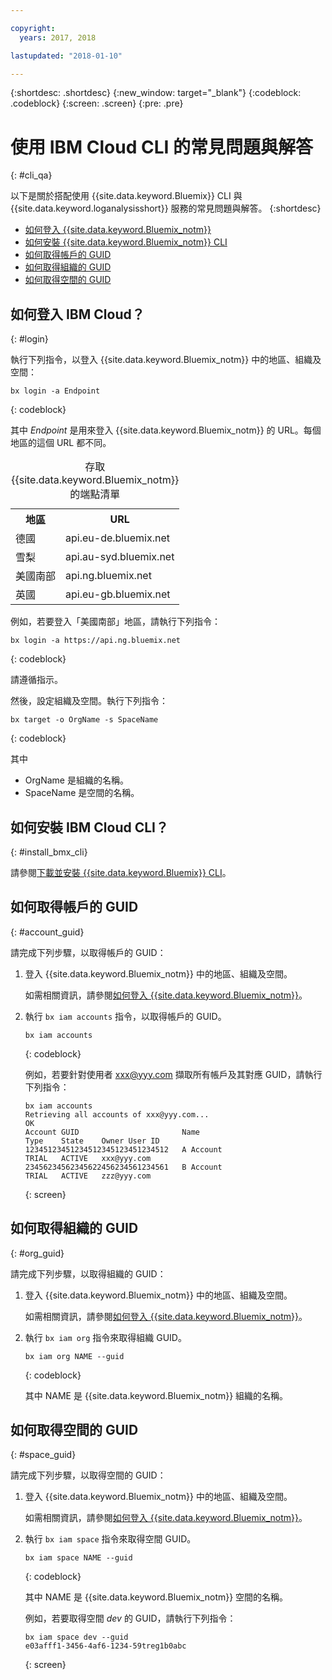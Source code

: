 ```yaml
---

copyright:
  years: 2017, 2018

lastupdated: "2018-01-10"

---
```



{:shortdesc: .shortdesc}
{:new_window: target="_blank"}
{:codeblock: .codeblock}
{:screen: .screen}
{:pre: .pre}


# 使用 IBM Cloud CLI 的常見問題與解答
{: #cli_qa}

以下是關於搭配使用 {{site.data.keyword.Bluemix}} CLI 與 {{site.data.keyword.loganalysisshort}} 服務的常見問題與解答。
{:shortdesc}

* [如何登入 {{site.data.keyword.Bluemix_notm}}](/docs/services/CloudLogAnalysis/qa/cli_qa.html#login)
* [如何安裝 {{site.data.keyword.Bluemix_notm}} CLI](/docs/services/CloudLogAnalysis/qa/cli_qa.html#install_bmx_cli)
* [如何取得帳戶的 GUID](/docs/services/CloudLogAnalysis/qa/cli_qa.html#account_guid)
* [如何取得組織的 GUID](/docs/services/CloudLogAnalysis/qa/cli_qa.html#org_guid)
* [如何取得空間的 GUID](/docs/services/CloudLogAnalysis/qa/cli_qa.html#space_guid)

## 如何登入 IBM Cloud？
{: #login}

執行下列指令，以登入 {{site.data.keyword.Bluemix_notm}} 中的地區、組織及空間：

```
bx login -a Endpoint
```
{: codeblock}
	
其中 *Endpoint* 是用來登入 {{site.data.keyword.Bluemix_notm}} 的 URL。每個地區的這個 URL 都不同。
	
<table>
    <caption>存取 {{site.data.keyword.Bluemix_notm}} 的端點清單</caption>
	<tr>
	  <th>地區</th>
	  <th>URL</th>
	</tr>
	<tr>
	  <td>德國</td>
	  <td>api.eu-de.bluemix.net</td>
	</tr>
	<tr>
	  <td>雪梨</td>
	  <td>api.au-syd.bluemix.net</td>
	</tr>
	<tr>
	  <td>美國南部</td>
	  <td>api.ng.bluemix.net</td>
	</tr>
	<tr>
	  <td>英國</td>
	  <td>api.eu-gb.bluemix.net</td>
	</tr>
</table>

例如，若要登入「美國南部」地區，請執行下列指令：
	
```
bx login -a https://api.ng.bluemix.net
```
{: codeblock}

請遵循指示。 

然後，設定組織及空間。執行下列指令：

```
bx target -o OrgName -s SpaceName
```
{: codeblock}

其中

* OrgName 是組織的名稱。
* SpaceName 是空間的名稱。

	
	
## 如何安裝 IBM Cloud CLI？
{: #install_bmx_cli}

請參閱[下載並安裝 {{site.data.keyword.Bluemix}} CLI](/docs/cli/reference/bluemix_cli/download_cli.html#download_install)。



## 如何取得帳戶的 GUID
{: #account_guid}
	
請完成下列步驟，以取得帳戶的 GUID：
	
1. 登入 {{site.data.keyword.Bluemix_notm}} 中的地區、組織及空間。 

    如需相關資訊，請參閱[如何登入 {{site.data.keyword.Bluemix_notm}}](/docs/services/CloudLogAnalysis/qa/cli_qa.html#login)。
	
2. 執行 `bx iam accounts` 指令，以取得帳戶的 GUID。

	```
	bx iam accounts
	```
	{: codeblock} 
	
	例如，若要針對使用者 xxx@yyy.com 擷取所有帳戶及其對應 GUID，請執行下列指令：
	
	```
	bx iam accounts
	Retrieving all accounts of xxx@yyy.com...
    OK
    Account GUID                       Name                               Type    State    Owner User ID   
    12345123451234512345123451234512   A Account                          TRIAL   ACTIVE   xxx@yyy.com   
    23456234562345622456234561234561   B Account                          TRIAL   ACTIVE   zzz@yyy.com   
	```
	{: screen}

	
## 如何取得組織的 GUID
{: #org_guid}

請完成下列步驟，以取得組織的 GUID：
	
1. 登入 {{site.data.keyword.Bluemix_notm}} 中的地區、組織及空間。 

    如需相關資訊，請參閱[如何登入 {{site.data.keyword.Bluemix_notm}}](/docs/services/CloudLogAnalysis/qa/cli_qa.html#login)。

2. 執行 `bx iam org` 指令來取得組織 GUID。 

    ```
    bx iam org NAME --guid
    ```
    {: codeblock}
	
    其中 NAME 是 {{site.data.keyword.Bluemix_notm}} 組織的名稱。        
		
		
		
## 如何取得空間的 GUID
{: #space_guid}
	
請完成下列步驟，以取得空間的 GUID：
	
1. 登入 {{site.data.keyword.Bluemix_notm}} 中的地區、組織及空間。 

    如需相關資訊，請參閱[如何登入 {{site.data.keyword.Bluemix_notm}}](/docs/services/CloudLogAnalysis/qa/cli_qa.html#login)。
	
2. 執行 `bx iam space` 指令來取得空間 GUID。 

    ```
    bx iam space NAME --guid
    ```
    {: codeblock}
	
    其中 NAME 是 {{site.data.keyword.Bluemix_notm}} 空間的名稱。 
	
    例如，若要取得空間 *dev* 的 GUID，請執行下列指令：
	
    ```
    bx iam space dev --guid
    e03afff1-3456-4af6-1234-59treg1b0abc
    ```
    {: screen}




		
		
